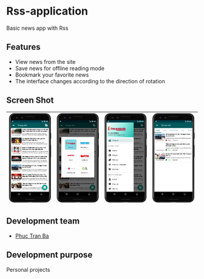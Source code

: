 # Rss-application
 
Basic news app with Rss

## Features 
* View news from the site
* Save news for offline reading mode
* Bookmark your favorite news
* The interface changes according to the direction of rotation

## Screen Shot
| <img src="./ScreenShots/Picture1.png" width="200"> | <img src="./ScreenShots/Picture2.png" width="200"> | <img src="./ScreenShots/Picture3.png" width="200"> |<img src="./ScreenShots/Picture4.png" width="200"> |
| - | - | - | - |


## Development team
* [Phuc Tran Ba](https://github.com/phuctranba)

## Development purpose
Personal projects
